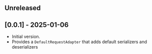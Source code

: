 ## Unreleased

## [0.0.1] - 2025-01-06

- Initial version.
- Provides a `DefaultRequestAdapter` that adds default serializers and deserializers
